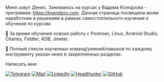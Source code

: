 Меня зовут Денис. Занимаюсь на курсах у Вадима Ксендзова - программа: https://ksendzov.com. Данная страница посвящена моим наработкам и решениям в рамках самостоятельного изучения и обучения по курсам.

:blue_book: За время обучения освоил работу с Postman, Linux, Android Studio, Charles, Fiddler, ADB, Jmeter.

:pushpin: Полный список изученных команд/умений/навыков по каждому инструменту указан ниже в закрепленных разделах.

Написать мне:

[![Telegram](https://img.shields.io/badge/-Telegram-090909?style=for-the-badge&logo=Telegram&LogoColor=27A0D9)](https://t.me/BuT1982)
[![Mail](https://img.shields.io/badge/-Gmail-090909?style=for-the-badge&logo=Gmail)](abbat.den@gmail.com)
[![LinkedIn](https://img.shields.io/badge/-LinkedIn-090909?style=for-the-badge&logo=LinkedIn&LogoCOlor=007BB6)](https://www.linkedin.com/in/morozov-qa/)
[![HeadHunter](https://img.shields.io/badge/-HeadHunter-090909?style=for-the-badge&logo=HeadHunter)](https://spb.hh.ru/resume/2dd408eeff08d12e960039ed1f48796348374d)
[![GitHub](https://img.shields.io/badge/-GitHub-090909?style=for-the-badge&logo=GitHub)](https://github.com/BuT1982)




<!--
**MorozovDenis/MorozovDenis** is a ✨ _special_ ✨ repository because its `README.md` (this file) appears on your GitHub profile.

Here are some ideas to get you started:

- 🔭 I’m currently working on ...
- 🌱 I’m currently learning ...
- 👯 I’m looking to collaborate on ...
- 🤔 I’m looking for help with ...
- 💬 Ask me about ...
- 📫 How to reach me: ...
- 😄 Pronouns: ...
- ⚡ Fun fact: ...
-->
